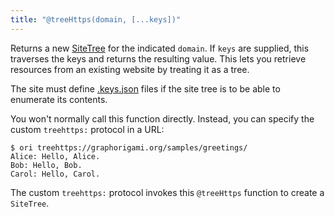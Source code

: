 ```yaml
---
title: "@treeHttps(domain, [...keys])"
---
```


Returns a new [SiteTree](/core/SiteTree.html) for the indicated `domain`. If `keys` are supplied, this traverses the keys and returns the resulting value. This lets you retrieve resources from an existing website by treating it as a tree.

The site must define [.keys.json](https://graphorigami.org/core/SiteTree#keysjson-files) files if the site tree is to be able to enumerate its contents.

You won't normally call this function directly. Instead, you can specify the custom `treehttps:` protocol in a URL:

```console
$ ori treehttps://graphorigami.org/samples/greetings/
Alice: Hello, Alice.
Bob: Hello, Bob.
Carol: Hello, Carol.
```

The custom `treehttps:` protocol invokes this `@treeHttps` function to create a `SiteTree`.
